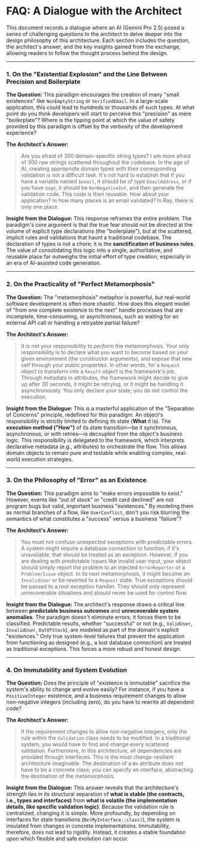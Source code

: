 # FAQ: A Dialogue with the Architect

This document records a dialogue where an AI (Gemini Pro 2.5) posed a series of challenging questions to the architect to delve deeper into the design philosophy of this architecture. Each section includes the question, the architect's answer, and the key insights gained from the exchange, allowing readers to follow the thought process behind the design.

---

### 1. On the "Existential Explosion" and the Line Between Precision and Boilerplate

**The Question:**
This paradigm encourages the creation of many "small existences" like `NonEmptyString` or `VerifiedEmail`. In a large-scale application, this could lead to hundreds or thousands of such types. At what point do you think developers will start to perceive this "precision" as mere "boilerplate"? Where is the tipping point at which the value of safety provided by this paradigm is offset by the verbosity of the development experience?

**The Architect's Answer:**
> Are you afraid of 300 domain-specific string types? I am more afraid of 300 raw strings scattered throughout the codebase. In the age of AI, creating appropriate domain types with their corresponding validation is not a difficult task. It's not hard to establish that if you have a variable named `$email`, it should be of type `EmailAddress`, or if you have `$age`, it should be `NonNegativeInt`, and then generate the validation code. This code is then reusable. How about your application? In how many places is an email validated? In Ray, there is only one place.

**Insight from the Dialogue:**
This response reframes the entire problem. The paradigm's core argument is that the true fear should not be directed at the volume of explicit type declarations (the "boilerplate"), but at the scattered, implicit rules and validations that haunt a traditional codebase. The declaration of types is not a chore; it is the **sanctification of business rules**. The value of consolidating this logic into a single, authoritative, and reusable place far outweighs the initial effort of type creation, especially in an era of AI-assisted code generation.

---

### 2. On the Practicality of "Perfect Metamorphosis"

**The Question:**
The "metamorphosis" metaphor is powerful, but real-world software development is often more chaotic. How does this elegant model of "from one complete existence to the next" handle processes that are incomplete, time-consuming, or asynchronous, such as waiting for an external API call or handling a retryable partial failure?

**The Architect's Answer:**
> It is not your responsibility to *perform* the metamorphosis. Your only responsibility is to declare what you want to become based on your given environment (the constructor arguments), and expose that new self through your public properties. In other words, for a `Request` object to transform into a `Result` object is the framework's job. Through metadata in attributes, the framework might decide to give up after 30 seconds, it might be retrying, or it might be handling it asynchronously. You only declare your state; you do not control the execution.

**Insight from the Dialogue:**
This is a masterful application of the "Separation of Concerns" principle, redefined for this paradigm. An object's responsibility is strictly limited to defining its state (**What** it is). The **execution method ("How")** of its state transition—be it synchronous, asynchronous, or with retries—is decoupled from the object's business logic. This responsibility is delegated to the framework, which interprets declarative metadata (e.g., attributes) to orchestrate the flow. This allows domain objects to remain pure and testable while enabling complex, real-world execution strategies.

---

### 3. On the Philosophy of "Error" as an Existence

**The Question:**
This paradigm aims to "make errors impossible to exist." However, events like "out of stock" or "credit card declined" are not program bugs but valid, important business "existences." By modeling them as normal branches of a flow, like `UserConflict`, don't you risk blurring the semantics of what constitutes a "success" versus a business "failure"?

**The Architect's Answer:**
> You must not confuse unexpected exceptions with predictable errors. A system might require a database connection to function; if it's unavailable, that should be treated as an exception. However, if you are dealing with predictable issues like invalid user input, your object should simply report the problem to an injected `ErrorReporter` or a `Problem/Issue` object. In its next metamorphosis, it might become an `InvalidUser` or be reverted to a `Request` state. True exceptions should be passed to a root exception handler. They should only represent unrecoverable situations and should never be used for control flow.

**Insight from the Dialogue:**
The architect's response draws a critical line between **predictable business outcomes** and **unrecoverable system anomalies**. The paradigm doesn't eliminate errors; it forces them to be classified. Predictable results, whether "successful" or not (e.g., `ValidUser`, `InvalidUser`, `OutOfStock`), are modeled as part of the domain's explicit "existences." Only true system-level failures that prevent the application from functioning as designed (e.g., a lost database connection) are treated as traditional exceptions. This forces a more robust and honest design.

---

### 4. On Immutability and System Evolution

**The Question:**
Does the principle of "existence is immutable" sacrifice the system's ability to change and evolve easily? For instance, if you have a `PositiveInteger` existence, and a business requirement changes to allow non-negative integers (including zero), do you have to rewrite all dependent code?

**The Architect's Answer:**
> If the requirement changes to allow non-negative integers, only the rule within the `Validation` class needs to be modified. In a traditional system, you would have to find and change every scattered validation. Furthermore, in this architecture, all dependencies are provided through interfaces. This is the most change-resilient architecture imaginable. The destination of a `Be` attribute does not have to be a concrete class; you can specify an interface, abstracting the destination of the metamorphosis.

**Insight from the Dialogue:**
This answer reveals that the architecture's strength lies in its structural separation of **what is stable (the contracts, i.e., types and interfaces)** from **what is volatile (the implementation details, like specific validation logic)**. Because the validation rule is centralized, changing it is simple. More profoundly, by depending on interfaces for state transitions (`Be(MyInterface::class)`), the system is insulated from changes in concrete implementations. Immutability, therefore, does not lead to rigidity. Instead, it creates a stable foundation upon which flexible and safe evolution can occur.
